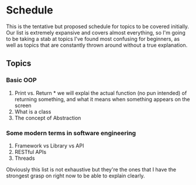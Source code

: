 # Schedule
This is the tentative but proposed schedule for topics to be covered initially. Our list is extremely expansive and covers almost everything, so I'm going to be taking a stab at topics I've found most confusing for beginners, as well as topics that are constantly thrown around without a true explanation.

## Topics
  ### Basic OOP
  1. Print vs. Return
    * we will explai the actual function (no pun intended) of returning something, and what it means when something appears on the screen
  2. What is a class
  3. The concept of Abstraction
  
  ### Some modern terms in software engineering
  1. Framework vs Library vs API
  2. RESTful APIs
  3. Threads
  
Obviously this list is not exhaustive but they're the ones that I have the strongest grasp on right now to be able to explain clearly.
